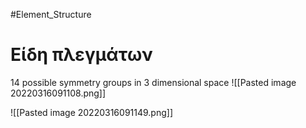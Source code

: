 #Element_Structure 
# Είδη πλεγμάτων
14 possible symmetry groups in 3 dimensional space
![[Pasted image 20220316091108.png]]

![[Pasted image 20220316091149.png]]


